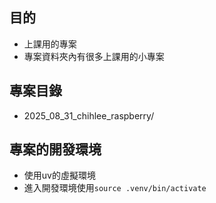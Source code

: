 ## 目的
- 上課用的專案
- 專案資料夾內有很多上課用的小專案

## 專案目錄
- 2025_08_31_chihlee_raspberry/

## 專案的開發環境
- 使用uv的虛擬環境
- 進入開發環境使用`source .venv/bin/activate`
